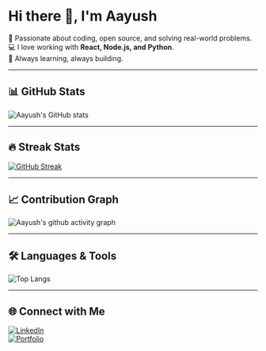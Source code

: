 # Hi there 👋, I'm Aayush  

🌟 Passionate about coding, open source, and solving real-world problems.  
💻 I love working with **React, Node.js, and Python**.  
🚀 Always learning, always building.  

---

## 📊 GitHub Stats  

![Aayush's GitHub stats](https://github-readme-stats.vercel.app/api?username=AayushAtMars&show_icons=true&theme=radical)  

---

## 🔥 Streak Stats  

[![GitHub Streak](https://github-readme-streak-stats.herokuapp.com?user=AayushAtMars&theme=radical)](https://git.io/streak-stats)  

---

## 📈 Contribution Graph  

![Aayush's github activity graph](https://github-readme-activity-graph.vercel.app/graph?username=AayushAtMars&theme=react-dark)  

---

## 🛠️ Languages & Tools  

![Top Langs](https://github-readme-stats.vercel.app/api/top-langs/?username=AayushAtMars&layout=compact&theme=radical)  

---

## 🌐 Connect with Me  

[![LinkedIn](https://img.shields.io/badge/LinkedIn-blue?logo=linkedin&logoColor=white)](https://www.linkedin.com/in/aayush-kumar-singh-41a23a24a/)  
[![Portfolio](https://img.shields.io/badge/Portfolio-black?logo=vercel&logoColor=white)](https://aayush-rajput.vercel.app/)  
